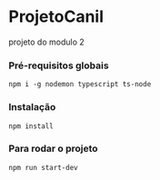# ProjetoCanil

projeto do modulo 2

### Pré-requisitos globais

`npm i -g nodemon typescript ts-node`

### Instalação

`npm install`

### Para rodar o projeto

`npm run start-dev`
